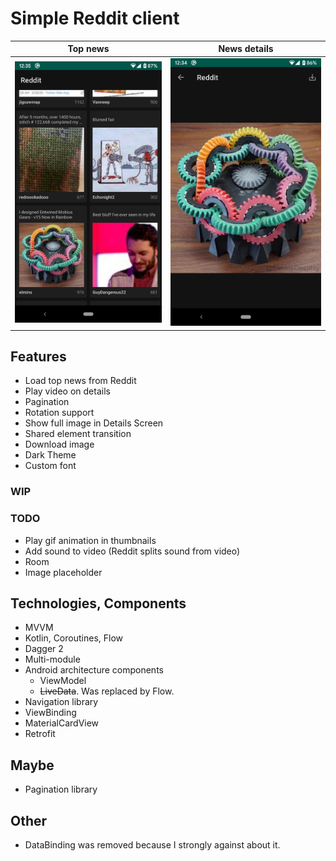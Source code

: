 # Simple Reddit client

Top news|News details
:-:|:-:
![](images/top_news.png)|![](images/news_details.png)

## Features
* Load top news from Reddit
* Play video on details
* Pagination
* Rotation support
* Show full image in Details Screen
* Shared element transition
* Download image
* Dark Theme
* Custom font

### WIP

### TODO
* Play gif animation in thumbnails
* Add sound to video (Reddit splits sound from video)
* Room
* Image placeholder

## Technologies, Components
* MVVM
* Kotlin, Coroutines, Flow
* Dagger 2
* Multi-module
* Android architecture components
    * ViewModel
    * <s>LiveData</s>. Was replaced by Flow.
* Navigation library
* ViewBinding
* MaterialCardView
* Retrofit

## Maybe
* Pagination library

## Other
* DataBinding was removed because I strongly against about it.
